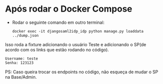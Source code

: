 # Após rodar o Docker Compose

- Rodar o seguinte comando em outro terminal:

    `docker exec -it djangosaml2idp_idp python manage.py loaddata ../dump.json`

Isso roda a fixture adicionando o usuário Teste e adicionando o SP(de acordo com os links que estão rodando no código).

```
Username: teste
Senha: 123123
```

PS: Caso queira trocar os endpoints no código, não esqueça de mudar o SP na Base/Admin.